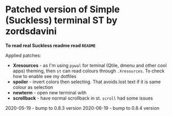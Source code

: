 Patched version of Simple (Suckless) terminal ST by zordsdavini
===============================================================

**To read real Suckless readme read `README`**

Applied patches:
* **Xresources** - as I'm using `pywal` for teminal (Qtile, dmenu and other cool apps) theming, then `st` can read colours through
  `.Xresources`. To check how to enable see my dotfiles
* **spoiler** - invert colors then selecting. That avoids lost text if it is same colour as selection
* **newterm** - open new terminal with <C-return>
* **scrollback** - have normal scrollback in st. `scroll` had some issues

2020-05-19 - bump to 0.8.3 version
2020-06-19 - bump to 0.8.4 version

